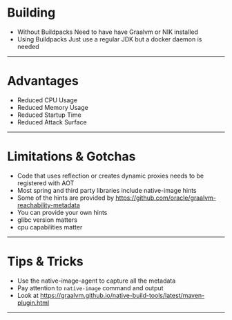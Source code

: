 # Building

- Without Buildpacks
Need to have have Graalvm or NIK installed
- Using Buildpacks
Just use a regular JDK but a docker daemon is needed

---

# Advantages

- Reduced CPU Usage
- Reduced Memory Usage
- Reduced Startup Time
- Reduced Attack Surface 

---

# Limitations & Gotchas

- Code that uses reflection or creates dynamic proxies needs to be registered with AOT
- Most spring and third party libraries include native-image hints
- Some of the hints are provided by https://github.com/oracle/graalvm-reachability-metadata
- You can provide your own hints
- glibc version matters
- cpu capabilities matter

---

# Tips & Tricks

- Use the native-image-agent to capture all the metadata
- Pay attention to `native-image` command and output
- Look at https://graalvm.github.io/native-build-tools/latest/maven-plugin.html

---


